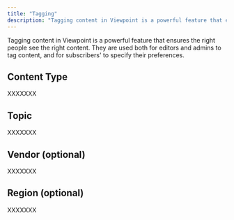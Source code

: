 ```yaml
---
title: "Tagging"
description: "Tagging content in Viewpoint is a powerful feature that ensures the right people see the right content"
---
```


Tagging content in Viewpoint is a powerful feature that ensures the right people see the right content. They are used both for editors and admins to tag content, and for subscribers' to specify their preferences.

## Content Type

XXXXXXX

## Topic

XXXXXXX

## Vendor (optional)

XXXXXXX

## Region (optional)

XXXXXXX
